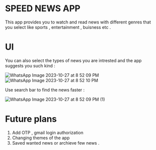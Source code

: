 # SPEED NEWS APP 


This app provides you to watch and read news with different genres that you select like sports , entertainment , buisness etc . 







# UI 
You can also select the types of news you are intrested and the app suggests you such kind :


![WhatsApp Image 2023-10-27 at 8 52 09 PM](https://github.com/Dhana-karthik/E_Dhanakarthik_projects/assets/147986718/7bdb1248-8102-44fa-94a7-eb50dec775a5)
![WhatsApp Image 2023-10-27 at 8 52 10 PM](https://github.com/Dhana-karthik/E_Dhanakarthik_projects/assets/147986718/fa4f1b2b-7908-4f81-ac87-66d8c8aae8a4)



Use search bar to find the news faster :


![WhatsApp Image 2023-10-27 at 8 52 09 PM (1)](https://github.com/Dhana-karthik/E_Dhanakarthik_projects/assets/147986718/df4b98d7-9a03-4ac0-b1f8-aaeea953c45f)


# Future plans 

1) Add OTP , gmail login authorization
2) Changing themes of the app
3) Saved wanted news or archieve few news .
